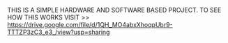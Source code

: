 THIS IS A SIMPLE HARDWARE AND SOFTWARE BASED PROJECT.
TO SEE HOW THIS WORKS VISIT >> https://drive.google.com/file/d/1QH_MO4abxXhoqpUbr9-TTTZP3zC3_e3_/view?usp=sharing
